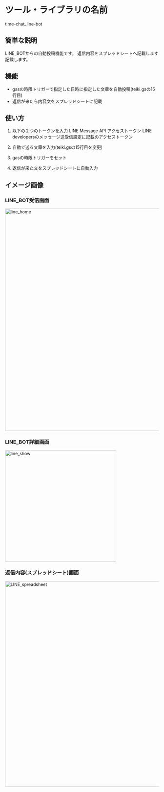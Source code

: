 # ツール・ライブラリの名前

time-chat_line-bot

## 簡単な説明

LINE_BOTからの自動投稿機能です。
返信内容をスプレッドシートへ記載します記載します。

## 機能
- gasの時限トリガーで指定した日時に指定した文章を自動投稿(teiki.gsの15行目)
- 返信が来たら内容文をスプレッドシートに記載

## 使い方

1. 以下の２つのトークンを入力
    LINE Message API アクセストークン
    LINE developersのメッセージ送受信設定に記載のアクセストークン
    
2. 自動で送る文章を入力(teiki.gsの15行目を変更)

3. gasの時限トリガーをセット

4. 返信が来た文をスプレッドシートに自動入力 


## イメージ画像
### LINE_BOT受信画面
<img width="727" alt="line_home" src="https://user-images.githubusercontent.com/71483628/116628696-a7c1a980-a98a-11eb-9a00-17ac8ba4472c.png">

### LINE_BOT詳細画面
<img width="364" alt="line_show" src="https://user-images.githubusercontent.com/71483628/116628703-aabc9a00-a98a-11eb-8959-134c2fcad384.png">

### 返信内容(スプレッドシート)画面
<img width="672" alt="LINE_spreadsheet" src="https://user-images.githubusercontent.com/71483628/117395154-686afe00-af32-11eb-9865-d8a01a2b2a2a.png">
